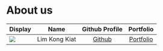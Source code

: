 # About us

Display |     Name      | Github Profile | Portfolio 
--------|:-------------:|:--------------:|:---------:
![](https://via.placeholder.com/100.png?text=Photo) | Lim Kong Kiat | [Github](https://github.com/) | [Portfolio](docs/team/johndoe.md)
